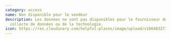 ```yaml
---
category: access
name: Non disponible pour le vendeur
description: Les données ne sont pas disponibles pour le fournisseur de la
  collecte de données ou de la technologie.
icon: https://res.cloudinary.com/helpful-places/image/upload/v1664832730/dtpr-icons/access/no_dacbdh.svg
---
```

